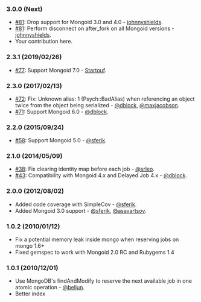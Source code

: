 ### 3.0.0 (Next)

* [#81](https://github.com/collectiveidea/delayed_job_mongoid/pull/81): Drop support for Mongoid 3.0 and 4.0 - [johnnyshields](https://github.com/johnnyshields).
* [#81](https://github.com/collectiveidea/delayed_job_mongoid/pull/81): Perform disconnect on after_fork on all Mongoid versions - [johnnyshields](https://github.com/johnnyshields).
* Your contribution here.

### 2.3.1 (2019/02/26)

* [#77](https://github.com/collectiveidea/delayed_job_mongoid/pull/77): Support Mongoid 7.0 - [Startouf](https://github.com/Startouf).

### 2.3.0 (2017/02/13)

* [#72](https://github.com/collectiveidea/delayed_job_mongoid/pull/72): Fix: Unknown alias: 1 (Psych::BadAlias) when referencing an object twice from the object being serialized - [@dblock](https://github.com/dblock), [@maxjacobson](https://github.com/maxjacobson).
* [#71](https://github.com/collectiveidea/delayed_job_mongoid/pull/71): Support Mongoid 6.0 - [@dblock](https://github.com/dblock).

### 2.2.0 (2015/09/24)

* [#58](https://github.com/collectiveidea/delayed_job_mongoid/pull/58): Support Mongoid 5.0 - [@sferik](https://github.com/sferik).

### 2.1.0 (2014/05/09)

* [#38](https://github.com/collectiveidea/delayed_job_mongoid/pull/38): Fix clearing identity map before each job - [@srleo](https://github.com/srleo).
* [#43](https://github.com/collectiveidea/delayed_job_mongoid/pull/43): Compatibility with Mongoid 4.x and Delayed Job 4.x - [@dblock](https://github.com/dblock).

### 2.0.0 (2012/08/02)

* Added code coverage with SimpleCov - [@sferik](https://github.com/sferik).
* Added Mongoid 3.0 support - [@sferik](https://github.com/sferik), [@asavartsov](https://github.com/asavartsov).

### 1.0.2 (2010/01/12)

* Fix a potential memory leak inside mongo when reserving jobs on mongo 1.6+
* Fixed gemspec to work with Mongoid 2.0 RC and Rubygems 1.4

### 1.0.1 (2010/12/01)

* Use MongoDB's findAndModify to reserve the next available job in one atomic operation - [@beljun](https://github.com/beljun).
* Better index

